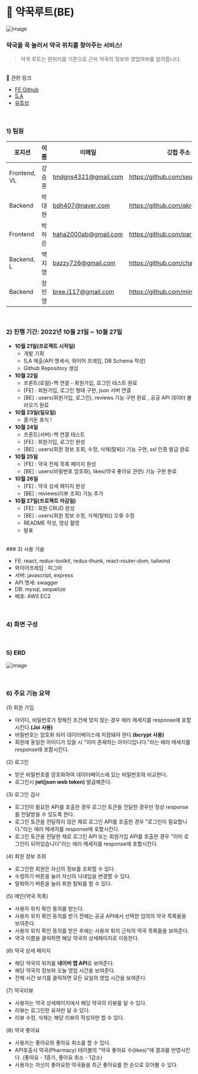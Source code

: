 # 💊 약꾹루트(BE)

![image](https://user-images.githubusercontent.com/98001726/198161841-e1ff49bd-0239-4684-959b-86a1b4bd0372.png)

### 약국을 꾹 눌러서 약국 위치를 찾아주는 서비스!

> 약꾹 루트는 현위치를 기준으로 근처 약국의 정보와 영업여부를 알려줍니다.

<br/>
🔗 관련 링크

- [FE Github](https://github.com/seunghoonKang/frontend-miniproject)
- [S.A](https://fog-cyclone-297.notion.site/3-SA-a0dcbb8473a04a219b3d0a51f0b19e4a)
- [유튜브]()

<br/>

### 1) 팀원

| 포지션       | 이름   | 이메일               | 깃헙 주소                        |
| ------------ | ------ | -------------------- | -------------------------------- |
| Frontend, VL | 강승훈 | tmdgns4321@gmail.com | https://github.com/seunghoonKang |
| Backend      | 박대현 | bdh407@naver.com     | https://github.com/qkreo         |
| Frontend     | 박하은 | haha2000ab@gmail.com | https://github.com/parkharoi     |
| Backend, L   | 백지영 | bazzy726@gmail.com   | https://github.com/chamchimayo   |
| Backend      | 장민영 | bree.j117@gmail.com  | https://github.com/minyoung117   |

<br/>

### 2) 진행 기간: 2022년 10월 21일 ~ 10월 27일

- **10월 21일(프로젝트 시작일)**
  - 개발 기획
  - S,A 제출(API 명세서, 와이어 프레임, DB Schema 작성)
  - Github Repository 생성
- **10월 22일**
  - 프론트(로컬)-백 연결 - 회원가입, 로그인 테스트 완료
  - [FE] : 회원가입, 로그인 형태 구현, json 서버 연결
  - [BE] : users(회원가입, 로그인), reviews 기능 구현 완료 , 공공 API 데이터 불러오기 완료
- **10월 23일(일요일)**
  - 즐거운 휴식 !
- **10월 24일**
  - 프론트(서버)-백 연결 테스트
  - [FE] : 회원가입, 로그인 완성
  - [BE] : users(회원 정보 조회, 수정, 삭제(탈퇴)) 기능 구현, ssl 인증 발급 완료
- **10월 25일**
  - [FE] : 약국 전체 목록 페이지 완성
  - [BE] : users(비밀번호 암호화), likes(약국 좋아요 관련) 기능 구현 완료
- **10월 26일**
  - [FE] : 약국 상세 페이지 완성
  - [BE] : reviews(리뷰 조회) 기능 추가
- **10월 27일(프로젝트 마감일)**
  - [FE] : 회원 CRUD 완성
  - [BE] : users(회원 정보 수정, 삭제(탈퇴)) 오류 수정
  - README 작성, 영상 촬영
  - 발표

<br/>
### 3) 사용 기술

- FE: react, redux-toolkit, redux-thunk, react-router-dom, tailwind
- 와이어프레임 : 피그마
- 서버: javascript, express
- API 명세: swagger
- DB: mysql, sequelize
- 배포: AWS EC2

<br/>

### 4) 화면 구성

<br/>

### 5) ERD

![image](https://user-images.githubusercontent.com/98001726/198181259-bc0798c7-5f4e-437f-9b70-6057a2fa448d.png)

<br/>

### 6) 주요 기능 요약

(1) 회원 가입

- 아이디, 비밀번호가 정해진 조건에 맞지 않는 경우 에러 메세지를 response에 포함시킨다.**(Joi 사용)**
- 비밀번호는 암호화 되어 데이터베이스에 저장돼야 한다.**(bcrypt 사용)**
- 회원에 동일한 아이디가 있을 시 "이미 존재하는 아이디입니다."라는 에러 메세지를 response에 포함시킨다.

(2) 로그인

- 받은 비밀번호를 암호화하여 데이터베이스에 있는 비밀번호와 비교한다.
- 로그인시 **jwt(json web token)** 발급해준다.

(3) 로그인 검사

- 로그인이 필요한 API를 호출한 경우 로그인 토큰을 전달한 경우만 정상 response를 전달받을 수 있도록 한다.
- 로그인 토큰을 전달하지 않은 채로 로그인 API를 호출한 경우 "로그인이 필요합니다."라는 에러 메세지를 response에 포함시킨다.
- 로그인 토큰을 전달한 채로 로그인 API 또는 회원가입 API를 호출한 경우 "이미 로그인이 되어있습니다"라는 에러 메세지를 response에 포함시킨다.

(4) 회원 정보 조회

- 로그인한 회원은 자신의 정보를 조회할 수 있다.
- 수정하기 버튼을 눌러 자신의 닉네임을 변경할 수 있다.
- 탈퇴하기 버튼을 눌러 회원 탈퇴를 할 수 있다.

(5) 메인(약국 목록)

- 사용자 위치 확인 동의를 받는다.
- 사용자 위치 확인 동의를 받기 전에는 공공 API에서 선택한 임의의 약국 목록들을 보여준다.
- 사용자 위치 확인 동의를 받은 후에는 사용자 위치 근처의 약국 목록들을 보여준다.
- 약국 이름을 클릭하면 해당 약국의 상세페이지로 이동한다.

(6) 약국 상세 페이지

- 해당 약국의 위치를 **네이버 맵 API**로 보여준다.
- 해당 약국의 정보와 오늘 영업 시간을 보여준다.
- 전체 시간 보기를 클릭하면 모든 요일의 영업 시간을 보여준다.

(7) 약국리뷰

- 사용자는 약국 상세페이지에서 해당 약국의 리뷰를 달 수 있다.
- 리뷰는 로그인한 유저만 달 수 있다.
- 리뷰 수정, 삭제는 해당 리뷰의 작성자만 할 수 있다.

(8) 약국 좋아요

- 사용자는 좋아요와 좋아요 취소를 할 수 있다.
- API호출시 약국(Pharmacy) 테이블의 "약국 좋아요 수(likes)"에 결과를 반영시킨다.
  (좋아요 - 1증가, 좋아요 취소 - 1감소)
- 사용자는 자신이 좋아요한 약국들을 최근 좋아요를 한 순으로 모아볼 수 있다.
